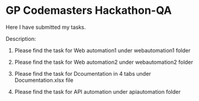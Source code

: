 # GP Codemasters Hackathon-QA

Here I have submitted my tasks.

Description:

1. Please find the task for Web automation1 under webautomation1 folder

2. Please find the task for Web automation2 under webautomation2 folder

3. Please find the task for Dcoumentation in 4 tabs under Documentation.xlsx file

4. Please find the task for API automation under apiautomation folder
